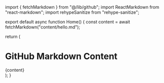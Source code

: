 import { fetchMarkdown } from "@/lib/github";
import ReactMarkdown from "react-markdown";
import rehypeSanitize from "rehype-sanitize";

export default async function Home() {
  const content = await fetchMarkdown("content/hello.md");

  return (
    <div className="prose mx-auto p-4">
      <h1 className="text-2xl font-bold">GitHub Markdown Content</h1>
      <ReactMarkdown rehypePlugins={[rehypeSanitize]}>
        {content}
      </ReactMarkdown>
    </div>
  );
}
